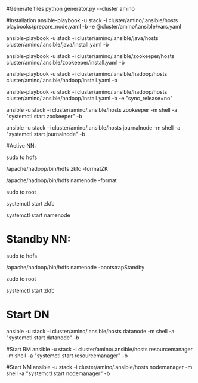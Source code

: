 #Generate files
python generator.py  --cluster amino

#Installation
ansible-playbook -u stack -i cluster/amino/.ansible/hosts playbooks/prepare_node.yaml -b -e @cluster/amino/.ansible/vars.yaml

ansible-playbook -u stack -i cluster/amino/.ansible/java/hosts cluster/amino/.ansible/java/install.yaml -b 

ansible-playbook -u stack -i cluster/amino/.ansible/zookeeper/hosts cluster/amino/.ansible/zookeeper/install.yaml -b

ansible-playbook -u stack -i cluster/amino/.ansible/hadoop/hosts cluster/amino/.ansible/hadoop/install.yaml -b

ansible-playbook -u stack -i cluster/amino/.ansible/hadoop/hosts cluster/amino/.ansible/hadoop/install.yaml -b -e "sync_release=no"

ansible -u stack -i cluster/amino/.ansible/hosts zookeeper -m shell -a "systemctl start zookeeper" -b

ansible -u stack -i cluster/amino/.ansible/hosts journalnode -m shell -a "systemctl start journalnode" -b

#Active NN:

sudo to hdfs

/apache/hadoop/bin/hdfs zkfc -formatZK

/apache/hadoop/bin/hdfs namenode -format

sudo to root

systemctl start zkfc

systemctl start namenode

# Standby NN:

sudo to hdfs

/apache/hadoop/bin/hdfs namenode -bootstrapStandby

sudo to root

systemctl start zkfc

# Start DN
ansible -u stack -i cluster/amino/.ansible/hosts datanode -m shell -a "systemctl start datanode" -b

#Start RM
ansible -u stack -i cluster/amino/.ansible/hosts resourcemanager -m shell -a "systemctl start resourcemanager" -b

#Start NM
ansible -u stack -i cluster/amino/.ansible/hosts nodemanager -m shell -a "systemctl start nodemanager" -b